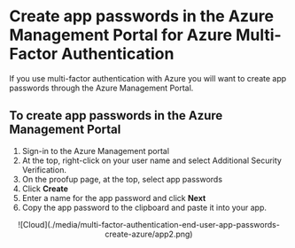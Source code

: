 <properties 
	pageTitle="Create app passwords in the Azure Management Portal for Azure Multi-Factor Authentication" 
	description="This page shows users how they can create additional app passwords in the Azure Management Portal." 
	services="multi-factor-authentication" 
	documentationCenter="" 
	authors="billmath" 
	manager="stevenp" 
	editor="curtland"/>

<tags
	ms.service="multi-factor-authentication"
	ms.date="11/19/2015"
	wacn.date=""/>

# Create app passwords in the Azure Management Portal for Azure Multi-Factor Authentication

If you use multi-factor authentication with Azure you will want to create app passwords through the Azure Management Portal.

## To create app passwords in the Azure Management Portal

1. Sign-in to the Azure Management portal
3. At the top, right-click on your user name and select Additional Security Verification.
5. On the proofup page, at the top, select app passwords
6. Click **Create**
7. Enter a name for the app password and click **Next**
8. Copy the app password to the clipboard and paste it into your app.


<center>![Cloud](./media/multi-factor-authentication-end-user-app-passwords-create-azure/app2.png)</center>

 